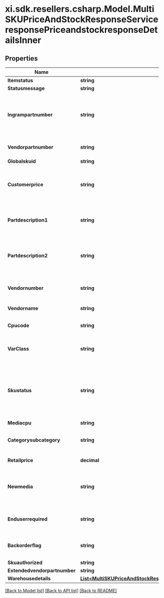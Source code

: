 # xi.sdk.resellers.csharp.Model.MultiSKUPriceAndStockResponseServiceresponsePriceandstockresponseDetailsInner

## Properties

Name | Type | Description | Notes
------------ | ------------- | ------------- | -------------
**Itemstatus** | **string** |  | [optional] 
**Statusmessage** | **string** |  | [optional] 
**Ingrampartnumber** | **string** | SKU number for the product for which order needs to be created with Ingram Micro | [optional] 
**Vendorpartnumber** | **string** | Vendor Part number for the product | [optional] 
**Globalskuid** | **string** |  | [optional] 
**Customerprice** | **string** | Customer specific price for the product, excluding taxes | [optional] 
**Partdescription1** | **string** | Description on the part number that is being requested | [optional] 
**Partdescription2** | **string** | Contuiation of description on the part number that is being requested | [optional] 
**Vendornumber** | **string** | Internal four digit code assigned by Ingram | [optional] 
**Vendorname** | **string** | Name of the vendor | [optional] 
**Cpucode** | **string** | Ingram internal code for a product | [optional] 
**VarClass** | **string** | Ingram Micro assigned product classification. | [optional] 
**Skustatus** | **string** | Identifies if the SKU has been discontinued. Rules must be defined on the values to be sent out to partner. | [optional] 
**Mediacpu** | **string** |  | [optional] 
**Categorysubcategory** | **string** | Ingram&#39;s internal categorization of the product | [optional] 
**Retailprice** | **decimal** | MSRP Price 0.00 | 
**Newmedia** | **string** | Internal four-digit code assigned by Ingram to represent the item group | [optional] 
**Enduserrequired** | **string** | Y - End user required N - Not required End user | [optional] 
**Backorderflag** | **string** | Y- Allow Backorder Flag N- Not allowed | [optional] 
**Skuauthorized** | **string** |  | [optional] 
**Extendedvendorpartnumber** | **string** |  | [optional] 
**Warehousedetails** | [**List&lt;MultiSKUPriceAndStockResponseServiceresponsePriceandstockresponseDetailsInnerWarehousedetailsInner&gt;**](MultiSKUPriceAndStockResponseServiceresponsePriceandstockresponseDetailsInnerWarehousedetailsInner.md) |  | [optional] 

[[Back to Model list]](../README.md#documentation-for-models) [[Back to API list]](../README.md#documentation-for-api-endpoints) [[Back to README]](../README.md)


